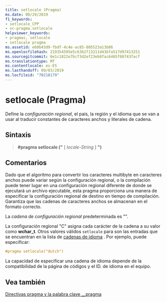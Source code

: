 ```yaml
---
title: setlocale (Pragma)
ms.date: 08/29/2019
f1_keywords:
- setlocale_CPP
- vc-pragma.setlocale
helpviewer_keywords:
- pragmas, setlocale
- setlocale pragma
ms.assetid: e60b43d9-fbdf-4c4e-ac85-805523a13b86
ms.openlocfilehash: 219354595e5c63b2f13211d43bfa517d97413251
ms.sourcegitcommit: 6e1c1822e7bcf3d2ef23eb8fac6465f88743facf
ms.translationtype: MT
ms.contentlocale: es-ES
ms.lasthandoff: 09/03/2019
ms.locfileid: "70218179"
---
```

# <a name="setlocale-pragma"></a>setlocale (Pragma)

Define la *configuración regional*, el país, la región y el idioma que se van a usar al traducir constantes de caracteres anchos y literales de cadena.

## <a name="syntax"></a>Sintaxis

> **#pragma setlocale ("** [ *locale-String* ] **")**

## <a name="remarks"></a>Comentarios

Dado que el algoritmo para convertir los caracteres multibyte en caracteres anchos puede variar según la configuración regional, o la compilación puede tener lugar en una configuración regional diferente de donde se ejecutará un archivo ejecutable, esta pragma proporciona una manera de especificar la configuración regional de destino en tiempo de compilación. Garantiza que las cadenas de caracteres anchos se almacenan en el formato correcto.

La *cadena de configuración regional* predeterminada es "".

La configuración regional "C" asigna cada carácter de la cadena a su valor como **wchar_t**. Otros valores válidos `setlocale` para son las entradas que se encuentran en la lista de [cadenas de idioma](../c-runtime-library/language-strings.md) . Por ejemplo, puede especificar:

```cpp
#pragma setlocale("dutch")
```

La capacidad de especificar una cadena de idioma depende de la compatibilidad de la página de códigos y el ID. de idioma en el equipo.

## <a name="see-also"></a>Vea también

[Directivas pragma y la palabra clave __pragma](../preprocessor/pragma-directives-and-the-pragma-keyword.md)
